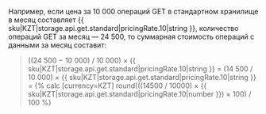 Например, если цена за 10&nbsp;000 операций GET в стандартном хранилище в месяц составляет {{ sku|KZT|storage.api.get.standard|pricingRate.10|string }}, количество операций GET за месяц — 24&nbsp;500, то суммарная стоимость операций с данными за месяц составит:

> ((24&nbsp;500 − 10&nbsp;000) / 10&nbsp;000) × {{ sku|KZT|storage.api.get.standard|pricingRate.10|string }} = (14&nbsp;500 / 10&nbsp;000) × {{ sku|KZT|storage.api.get.standard|pricingRate.10|string }} = {% calc [currency=KZT] round(((14500 / 10000) × {{ sku|KZT|storage.api.get.standard|pricingRate.10|number }}) × 100) / 100 %}